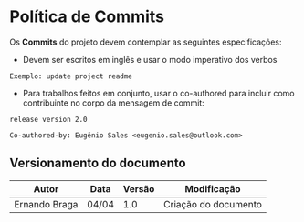 # Política de Commits

Os <b>Commits</b> do projeto devem contemplar as seguintes especificações:

* Devem ser escritos em inglês e usar o modo imperativo dos verbos

````git
Exemplo: update project readme
````

* Para trabalhos feitos em conjunto, usar o co-authored para incluir como contribuinte no corpo da mensagem de commit:
````git
release version 2.0

Co-authored-by: Eugênio Sales <eugenio.sales@outlook.com>
````

## Versionamento do documento
| Autor | Data | Versão | Modificação |
|---|---|---|---|
| Ernando Braga | 04/04 | 1.0 | Criação do documento |